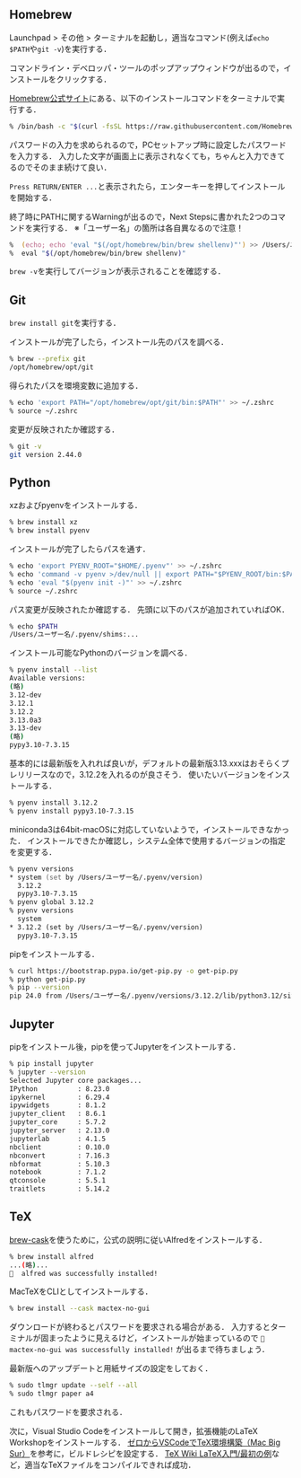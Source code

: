 ## Homebrew
Launchpad > その他 > ターミナルを起動し，適当なコマンド(例えば`echo $PATH`や`git -v`)を実行する．

コマンドライン・デベロッパ・ツールのポップアップウィンドウが出るので，インストールをクリックする．

[Homebrew公式サイト](https://brew.sh/ja/)にある、以下のインストールコマンドをターミナルで実行する．
```zsh
% /bin/bash -c "$(curl -fsSL https://raw.githubusercontent.com/Homebrew/install/HEAD/install.sh)"
```
パスワードの入力を求められるので，PCセットアップ時に設定したパスワードを入力する．
入力した文字が画面上に表示されなくても，ちゃんと入力できてるのでそのまま続けて良い．

`Press RETURN/ENTER ...`と表示されたら，エンターキーを押してインストールを開始する．

終了時にPATHに関するWarningが出るので，Next Stepsに書かれた2つのコマンドを実行する．
※「ユーザー名」の箇所は各自異なるので注意！
```zsh
%  (echo; echo 'eval "$(/opt/homebrew/bin/brew shellenv)"') >> /Users/ユーザー名/.zprofile
%  eval "$(/opt/homebrew/bin/brew shellenv)"
```
`brew -v`を実行してバージョンが表示されることを確認する．

## Git
`brew install git`を実行する．

インストールが完了したら，インストール先のパスを調べる．
```zsh
% brew --prefix git
/opt/homebrew/opt/git
```
得られたパスを環境変数に追加する．
```zsh
% echo 'export PATH="/opt/homebrew/opt/git/bin:$PATH"' >> ~/.zshrc
% source ~/.zshrc
```

変更が反映されたか確認する．
```zsh
% git -v
git version 2.44.0
```

## Python
xzおよびpyenvをインストールする．
```zsh
% brew install xz
% brew install pyenv
```
インストールが完了したらパスを通す．
```zsh
% echo 'export PYENV_ROOT="$HOME/.pyenv"' >> ~/.zshrc
% echo 'command -v pyenv >/dev/null || export PATH="$PYENV_ROOT/bin:$PATH"' >> ~/.zshrc
% echo 'eval "$(pyenv init -)"' >> ~/.zshrc
% source ~/.zshrc
```
パス変更が反映されたか確認する．
先頭に以下のパスが追加されていればOK．
```zsh
% echo $PATH
/Users/ユーザー名/.pyenv/shims:...
```
インストール可能なPythonのバージョンを調べる．
```zsh
% pyenv install --list
Available versions:
(略)
3.12-dev
3.12.1
3.12.2
3.13.0a3
3.13-dev
(略)
pypy3.10-7.3.15
```
基本的には最新版を入れれば良いが，デフォルトの最新版3.13.xxxはおそらくプレリリースなので，3.12.2を入れるのが良さそう．
使いたいバージョンをインストールする．
```zsh
% pyenv install 3.12.2
% pyenv install pypy3.10-7.3.15
```
miniconda3は64bit-macOSに対応していないようで，インストールできなかった．
インストールできたか確認し，システム全体で使用するバージョンの指定を変更する．
```zsh
% pyenv versions
* system (set by /Users/ユーザー名/.pyenv/version)
  3.12.2
  pypy3.10-7.3.15
% pyenv global 3.12.2
% pyenv versions
  system
* 3.12.2 (set by /Users/ユーザー名/.pyenv/version)
  pypy3.10-7.3.15
```

pipをインストールする．
```zsh
% curl https://bootstrap.pypa.io/get-pip.py -o get-pip.py
% python get-pip.py
% pip --version
pip 24.0 from /Users/ユーザー名/.pyenv/versions/3.12.2/lib/python3.12/site-packag4es/pip (python 3.12)
```

## Jupyter
pipをインストール後，pipを使ってJupyterをインストールする．
```zsh
% pip install jupyter
% jupyter --version
Selected Jupyter core packages...
IPython          : 8.23.0
ipykernel        : 6.29.4
ipywidgets       : 8.1.2
jupyter_client   : 8.6.1
jupyter_core     : 5.7.2
jupyter_server   : 2.13.0
jupyterlab       : 4.1.5
nbclient         : 0.10.0
nbconvert        : 7.16.3
nbformat         : 5.10.3
notebook         : 7.1.2
qtconsole        : 5.5.1
traitlets        : 5.14.2
```

## TeX
[brew-cask](https://github.com/Homebrew/homebrew-cask)を使うために，公式の説明に従いAlfredをインストールする．
```zsh
% brew install alfred
...(略)...
🍺  alfred was successfully installed!
```
MacTeXをCLIとしてインストールする．
```zsh
% brew install --cask mactex-no-gui
```
ダウンロードが終わるとパスワードを要求される場合がある．
入力するとターミナルが固まったように見えるけど，インストールが始まっているので
`🍺  mactex-no-gui was successfully installed!`
が出るまで待ちましょう．

最新版へのアップデートと用紙サイズの設定をしておく．
```zsh
% sudo tlmgr update --self --all
% sudo tlmgr paper a4
```
これもパスワードを要求される．

次に，Visual Studio Codeをインストールして開き，拡張機能のLaTeX Workshopをインストールする．
[ゼロからVSCodeでTeX環境構築（Mac Big Sur）](https://zenn.dev/thor/articles/732c3e007f77ee)を参考に，ビルドレシピを設定する．
[TeX Wiki LaTeX入門/最初の例](https://texwiki.texjp.org/?LaTeX入門%2F最初の例)など，適当なTeXファイルをコンパイルできれば成功．